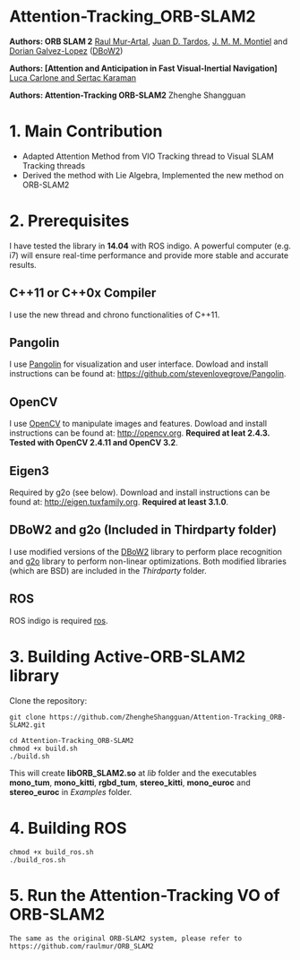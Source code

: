 # Attention-Tracking_ORB-SLAM2
**Authors: ORB SLAM 2** [Raul Mur-Artal](http://webdiis.unizar.es/~raulmur/), [Juan D. Tardos](http://webdiis.unizar.es/~jdtardos/), [J. M. M. Montiel](http://webdiis.unizar.es/~josemari/) and [Dorian Galvez-Lopez](http://doriangalvez.com/) ([DBoW2](https://github.com/dorian3d/DBoW2))

**Authors: [Attention and Anticipation in Fast Visual-Inertial Navigation]** [Luca Carlone and Sertac Karaman](https://arxiv.org/pdf/1610.03344.pdf)

**Authors: Attention-Tracking ORB-SLAM2** Zhenghe Shangguan


# 1. Main Contribution
- Adapted Attention Method from VIO Tracking thread to Visual SLAM Tracking threads
- Derived the method with Lie Algebra, Implemented the new method on ORB-SLAM2


# 2. Prerequisites
I have tested the library in **14.04** with ROS indigo. A powerful computer (e.g. i7) will ensure real-time performance and provide more stable and accurate results.

## C++11 or C++0x Compiler
I use the new thread and chrono functionalities of C++11.

## Pangolin
I use [Pangolin](https://github.com/stevenlovegrove/Pangolin) for visualization and user interface. Dowload and install instructions can be found at: https://github.com/stevenlovegrove/Pangolin.

## OpenCV
I use [OpenCV](http://opencv.org) to manipulate images and features. Dowload and install instructions can be found at: http://opencv.org. **Required at leat 2.4.3. Tested with OpenCV 2.4.11 and OpenCV 3.2**.

## Eigen3
Required by g2o (see below). Download and install instructions can be found at: http://eigen.tuxfamily.org. **Required at least 3.1.0**.

## DBoW2 and g2o (Included in Thirdparty folder)
I use modified versions of the [DBoW2](https://github.com/dorian3d/DBoW2) library to perform place recognition and [g2o](https://github.com/RainerKuemmerle/g2o) library to perform non-linear optimizations. Both modified libraries (which are BSD) are included in the *Thirdparty* folder.

## ROS 
ROS indigo is required [ros](http://wiki.ros.org/indigo/Installation/Ubuntu).


# 3. Building Active-ORB-SLAM2 library

Clone the repository:
```
git clone https://github.com/ZhengheShangguan/Attention-Tracking_ORB-SLAM2.git
```

```
cd Attention-Tracking_ORB-SLAM2
chmod +x build.sh
./build.sh
```

This will create **libORB_SLAM2.so**  at *lib* folder and the executables **mono_tum**, **mono_kitti**, **rgbd_tum**, **stereo_kitti**, **mono_euroc** and **stereo_euroc** in *Examples* folder.

# 4. Building ROS
```
chmod +x build_ros.sh
./build_ros.sh
```

# 5. Run the Attention-Tracking VO of ORB-SLAM2
```
The same as the original ORB-SLAM2 system, please refer to https://github.com/raulmur/ORB_SLAM2
